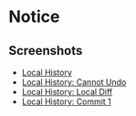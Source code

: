 # Notice

## Screenshots

- [Local History](local-history.png)
- [Local History: Cannot Undo](local-history-.-cannot-undo.png)
- [Local History: Local Diff](local-history-.-local-diff.png)
- [Local History: Commit 1](local-history-.-commit-1.png)
